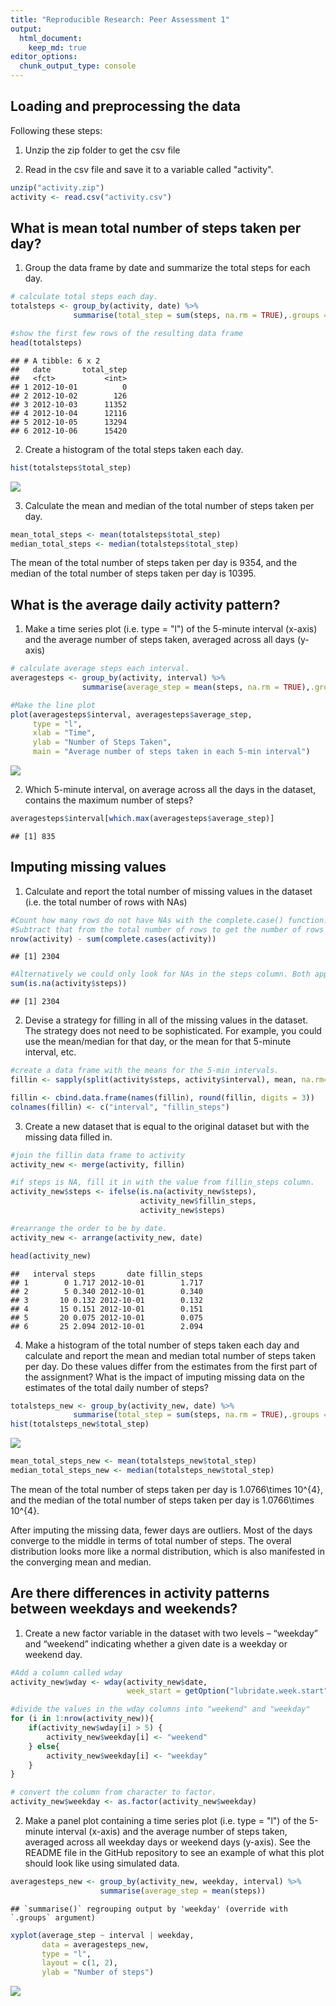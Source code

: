 ```yaml
---
title: "Reproducible Research: Peer Assessment 1"
output: 
  html_document:
    keep_md: true
editor_options: 
  chunk_output_type: console
---
```




## Loading and preprocessing the data

Following these steps:  

1. Unzip the zip folder to get the csv file

2. Read in the csv file and save it to a variable called "activity". 


```r
unzip("activity.zip")
activity <- read.csv("activity.csv")
```


## What is mean total number of steps taken per day?

1. Group the data frame by date and summarize the total steps for each day.


```r
# calculate total steps each day. 
totalsteps <- group_by(activity, date) %>%
              summarise(total_step = sum(steps, na.rm = TRUE),.groups = 'drop')

#show the first few rows of the resulting data frame
head(totalsteps)
```

```
## # A tibble: 6 x 2
##   date       total_step
##   <fct>           <int>
## 1 2012-10-01          0
## 2 2012-10-02        126
## 3 2012-10-03      11352
## 4 2012-10-04      12116
## 5 2012-10-05      13294
## 6 2012-10-06      15420
```

2. Create a histogram of the total steps taken each day. 

```r
hist(totalsteps$total_step)
```

![](PA1_template_files/figure-html/histogram1-1.png)<!-- -->

3. Calculate the mean and median of the total number of steps taken per day. 


```r
mean_total_steps <- mean(totalsteps$total_step)
median_total_steps <- median(totalsteps$total_step)
```

The mean of the total number of steps taken per day is 9354, and the median of the total number of steps taken per day is 10395.  

## What is the average daily activity pattern?

1. Make a time series plot (i.e. type = "l") of the 5-minute interval (x-axis) and the average number of steps taken, averaged across all days (y-axis)


```r
# calculate average steps each interval. 
averagesteps <- group_by(activity, interval) %>%
                summarise(average_step = mean(steps, na.rm = TRUE),.groups = 'drop')

#Make the line plot
plot(averagesteps$interval, averagesteps$average_step,
     type = "l", 
     xlab = "Time",
     ylab = "Number of Steps Taken",
     main = "Average number of steps taken in each 5-min interval")
```

![](PA1_template_files/figure-html/timeseries1-1.png)<!-- -->

2. Which 5-minute interval, on average across all the days in the dataset, contains the maximum number of steps?

```r
averagesteps$interval[which.max(averagesteps$average_step)]
```

```
## [1] 835
```

## Imputing missing values
1. Calculate and report the total number of missing values in the dataset (i.e. the total number of rows with NAs)


```r
#Count how many rows do not have NAs with the complete.case() function.
#Subtract that from the total number of rows to get the number of rows with NAs. 
nrow(activity) - sum(complete.cases(activity))
```

```
## [1] 2304
```

```r
#Alternatively we could only look for NAs in the steps column. Both approaches generate the same answer for this dataset. 
sum(is.na(activity$steps))
```

```
## [1] 2304
```


2. Devise a strategy for filling in all of the missing values in the dataset. The strategy does not need to be sophisticated. For example, you could use the mean/median for that day, or the mean for that 5-minute interval, etc.


```r
#create a data frame with the means for the 5-min intervals.
fillin <- sapply(split(activity$steps, activity$interval), mean, na.rm=TRUE)

fillin <- cbind.data.frame(names(fillin), round(fillin, digits = 3))
colnames(fillin) <- c("interval", "fillin_steps")
```

3. Create a new dataset that is equal to the original dataset but with the missing data filled in.


```r
#join the fillin data frame to activity
activity_new <- merge(activity, fillin)

#if steps is NA, fill it in with the value from fillin_steps column. 
activity_new$steps <- ifelse(is.na(activity_new$steps), 
                             activity_new$fillin_steps, 
                             activity_new$steps)

#rearrange the order to be by date. 
activity_new <- arrange(activity_new, date)

head(activity_new)
```

```
##   interval steps       date fillin_steps
## 1        0 1.717 2012-10-01        1.717
## 2        5 0.340 2012-10-01        0.340
## 3       10 0.132 2012-10-01        0.132
## 4       15 0.151 2012-10-01        0.151
## 5       20 0.075 2012-10-01        0.075
## 6       25 2.094 2012-10-01        2.094
```


4. Make a histogram of the total number of steps taken each day and calculate and report the mean and median total number of steps taken per day. Do these values differ from the estimates from the first part of the assignment? What is the impact of imputing missing data on the estimates of the total daily number of steps?


```r
totalsteps_new <- group_by(activity_new, date) %>%
              summarise(total_step = sum(steps, na.rm = TRUE),.groups = 'drop')
hist(totalsteps_new$total_step)
```

![](PA1_template_files/figure-html/histogram2-1.png)<!-- -->

```r
mean_total_steps_new <- mean(totalsteps_new$total_step)
median_total_steps_new <- median(totalsteps_new$total_step)
```
 

The mean of the total number of steps taken per day is 1.0766\times 10^{4}, and the median of the total number of steps taken per day is 1.0766\times 10^{4}.  

After imputing the missing data, fewer days are outliers. Most of the days converge to the middle in terms of total number of steps. The overal distribution looks more like a normal distribution, which is also manifested in the converging mean and median.

## Are there differences in activity patterns between weekdays and weekends?

1. Create a new factor variable in the dataset with two levels – “weekday” and “weekend” indicating whether a given date is a weekday or weekend day.


```r
#Add a column called wday
activity_new$wday <- wday(activity_new$date, 
                          week_start = getOption("lubridate.week.start", 1))

#divide the values in the wday columns into "weekend" and "weekday"
for (i in 1:nrow(activity_new)){
    if(activity_new$wday[i] > 5) {
        activity_new$weekday[i] <- "weekend"
    } else{
        activity_new$weekday[i] <- "weekday"
    }
}

# convert the column from character to factor.
activity_new$weekday <- as.factor(activity_new$weekday)
```

2. Make a panel plot containing a time series plot (i.e. type = "l") of the 5-minute interval (x-axis) and the average number of steps taken, averaged across all weekday days or weekend days (y-axis). See the README file in the GitHub repository to see an example of what this plot should look like using simulated data.


```r
averagesteps_new <- group_by(activity_new, weekday, interval) %>%
                    summarise(average_step = mean(steps))
```

```
## `summarise()` regrouping output by 'weekday' (override with `.groups` argument)
```

```r
xyplot(average_step ~ interval | weekday, 
       data = averagesteps_new,
       type = "l",
       layout = c(1, 2),
       ylab = "Number of steps")
```

![](PA1_template_files/figure-html/timeseries2-1.png)<!-- -->




